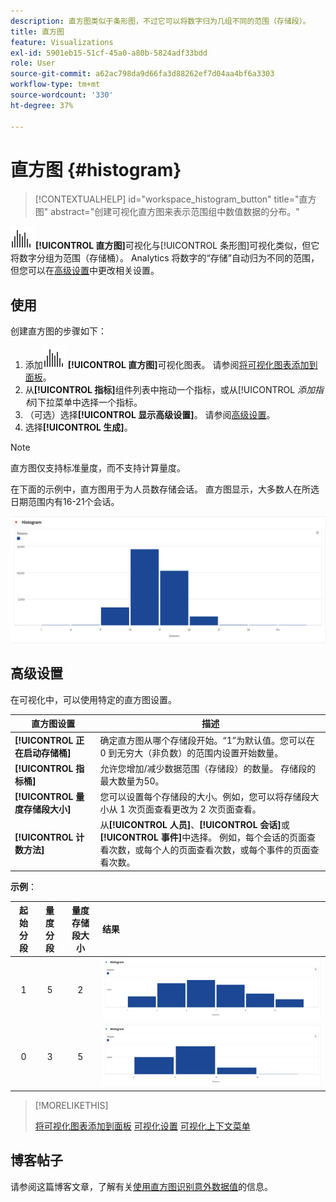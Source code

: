 ```yaml
---
description: 直方图类似于条形图，不过它可以将数字归为几组不同的范围（存储段）。
title: 直方图
feature: Visualizations
exl-id: 5901eb15-51cf-45a0-a80b-5824adf33bdd
role: User
source-git-commit: a62ac798da9d66fa3d88262ef7d04aa4bf6a3303
workflow-type: tm+mt
source-wordcount: '330'
ht-degree: 37%

---
```


# 直方图 {#histogram}

<!-- markdownlint-disable MD034 -->

>[!CONTEXTUALHELP]
>id="workspace_histogram_button"
>title="直方图"
>abstract="创建可视化直方图来表示范围组中数值数据的分布。"

<!-- markdownlint-enable MD034 -->


![直方图](/help/assets/icons/Histogram.svg) **[!UICONTROL 直方图]**&#x200B;可视化与[!UICONTROL 条形图]可视化类似，但它将数字分组为范围（存储桶）。 Analytics 将数字的“存储”自动归为不同的范围，但您可以在[高级设置](#advanced-settings)中更改相关设置。

## 使用

创建直方图的步骤如下：

1. 添加![直方图](/help/assets/icons/Histogram.svg) **[!UICONTROL 直方图]**&#x200B;可视化图表。 请参阅[将可视化图表添加到面板](freeform-analysis-visualizations.md#add-visualizations-to-a-panel)。
1. 从&#x200B;**[!UICONTROL 指标]**&#x200B;组件列表中拖动一个指标，或从&#x200B;[!UICONTROL *添加指标*]&#x200B;下拉菜单中选择一个指标。
1. （可选）选择&#x200B;**[!UICONTROL 显示高级设置]**。 请参阅[高级设置](#advanced-settings)。
1. 选择&#x200B;**[!UICONTROL 生成]**。

>[!NOTE]
>
>直方图仅支持标准量度，而不支持计算量度。

在下面的示例中，直方图用于为人员数存储会话。 直方图显示，大多数人在所选日期范围内有16-21个会话。

![](assets/histogram.png)

## 高级设置

在可视化中，可以使用特定的直方图设置。

| 直方图设置 | 描述 |
|---|---|
| **[!UICONTROL 正在启动存储桶]** | 确定直方图从哪个存储段开始。“1”为默认值。您可以在 0 到无穷大（非负数）的范围内设置开始数量。 |
| **[!UICONTROL 指标桶]** | 允许您增加/减少数据范围（存储段）的数量。 存储段的最大数量为50。 |
| **[!UICONTROL 量度存储段大小]** | 您可以设置每个存储段的大小。例如，您可以将存储段大小从 1 次页面查看更改为 2 次页面查看。 |
| **[!UICONTROL 计数方法]** | 从&#x200B;**[!UICONTROL 人员]**、**[!UICONTROL 会话]**&#x200B;或&#x200B;**[!UICONTROL 事件]**&#x200B;中选择。 例如，每个会话的页面查看次数，或每个人的页面查看次数，或每个事件的页面查看次数。 |

<!--Russ or Meike - Check Hit Type link above. -->

**示例**：

| 起始分段 | 量度分段 | 量度存储段大小 | 结果 |
|:----:|:--:|:--:|:--|
| 1 | 5 | 2 | ![直方图，起始存储桶1，量度存储桶5，量度存储桶大小2](assets/histogram-1-5-2.png) |
| 0 | 3 | 5 | ![直方图，起始存储桶0，量度存储桶3，量度存储桶大小5](assets/histogram-0-3-5.png) |

>[!MORELIKETHIS]
>
>[将可视化图表添加到面板](/help/analysis-workspace/visualizations/freeform-analysis-visualizations.md#add-visualizations-to-a-panel)
>[可视化设置](/help/analysis-workspace/visualizations/freeform-analysis-visualizations.md#settings)
>[可视化上下文菜单](/help/analysis-workspace/visualizations/freeform-analysis-visualizations.md#context-menu)
>


## 博客帖子

请参阅这篇博客文章，了解有关[使用直方图识别意外数据值](https://experienceleaguecommunities.adobe.com/t5/adobe-analytics-blogs/using-histograms-to-identify-unexpected-data-values/ba-p/596168)的信息。
